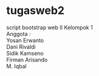 # tugasweb2
script bootstrap web II Kelompok 1<br>
Anggota : <br>
Yosan Erwanto <br>
Dani Rivaldi <br>
Sidik Kamseno <br>
Firman Arisando <br>
M. Iqbal
